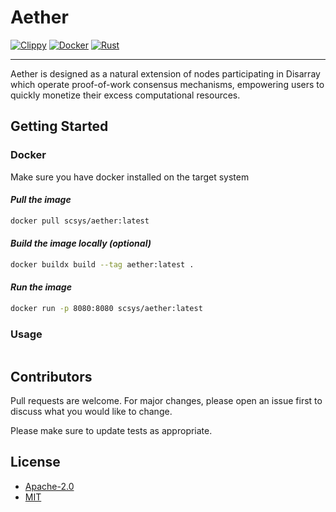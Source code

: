 # Aether

[![Clippy](https://github.com/scattered-systems/aether/actions/workflows/clippy.yml/badge.svg)](https://github.com/scattered-systems/aether/actions/workflows/clippy.yml)
[![Docker](https://github.com/scattered-systems/aether/actions/workflows/docker.yml/badge.svg)](https://github.com/scattered-systems/aether/actions/workflows/docker.yml)
[![Rust](https://github.com/scattered-systems/aether/actions/workflows/rust.yml/badge.svg)](https://github.com/scattered-systems/aether/actions/workflows/rust.yml)

***

Aether is designed as a natural extension of nodes participating in Disarray which operate proof-of-work consensus mechanisms, empowering users to quickly monetize their excess computational
resources.

## Getting Started

### Docker

Make sure you have docker installed on the target system

#### *Pull the image*

```bash
docker pull scsys/aether:latest
```

#### *Build the image locally (optional)*

```bash
docker buildx build --tag aether:latest .
```

#### *Run the image*

```bash
docker run -p 8080:8080 scsys/aether:latest
```

### Usage

```bash

```

## Contributors

Pull requests are welcome. For major changes, please open an issue first to discuss what you would like to change.

Please make sure to update tests as appropriate.

## License

- [Apache-2.0](https://choosealicense.com/licenses/apache-2.0/)
- [MIT](https://choosealicense.com/licenses/mit/)
